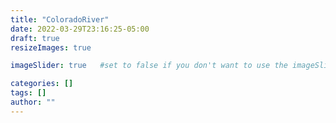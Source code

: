 ```yaml
---
title: "ColoradoRiver"
date: 2022-03-29T23:16:25-05:00
draft: true
resizeImages: true

imageSlider: true   #set to false if you don't want to use the imageSlider but a featuredImage

categories: []
tags: []
author: ""
---
```

